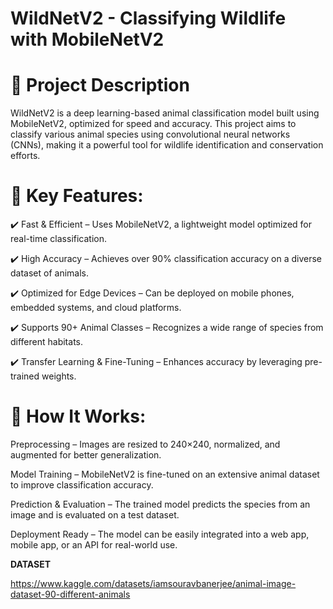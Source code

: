 # WildNetV2 - Classifying Wildlife with MobileNetV2

# 📌 Project Description

WildNetV2 is a deep learning-based animal classification model built using MobileNetV2, optimized for speed and accuracy.
This project aims to classify various animal species using convolutional neural networks (CNNs), making it a powerful tool for wildlife identification and conservation efforts.

# 🚀 Key Features:

✔️ Fast & Efficient – Uses MobileNetV2, a lightweight model optimized for real-time classification.

✔️ High Accuracy – Achieves over 90% classification accuracy on a diverse dataset of animals.

✔️ Optimized for Edge Devices – Can be deployed on mobile phones, embedded systems, and cloud platforms.

✔️ Supports 90+ Animal Classes – Recognizes a wide range of species from different habitats.

✔️ Transfer Learning & Fine-Tuning – Enhances accuracy by leveraging pre-trained weights.

# 🔬 How It Works:

Preprocessing – Images are resized to 240×240, normalized, and augmented for better generalization.

Model Training – MobileNetV2 is fine-tuned on an extensive animal dataset to improve classification accuracy.

Prediction & Evaluation – The trained model predicts the species from an image and is evaluated on a test dataset.

Deployment Ready – The model can be easily integrated into a web app, mobile app, or an API for real-world use.


**DATASET**

https://www.kaggle.com/datasets/iamsouravbanerjee/animal-image-dataset-90-different-animals

